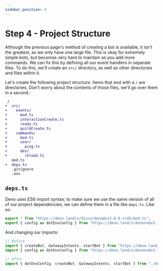 ```yaml
---
sidebar_position: 4
---
```


# Step 4 - Project Structure

Although the previous page's method of creating a bot is available, it isn't the greatest, as we only have one large
file. This is okay for extremely simple bots, but becomes very hard to maintain as you add more commands. We can fix
this by defining all our event handlers in separate files. To do this, we'll create an `src/` directory, as well as
other directories and files within it.

Let's create the following project structure. Items that end with a `/` are directories. Don't worry about the contents
of those files, we'll go over them in a second.:

```diff
 /
+  src/
+    events/
+      mod.ts
+      interactionCreate.ts
+      ready.ts
+      guildCreate.ts
+    commands/
+      mod.ts
+      user/
+        ping.ts
+      dev/
+        reload.ts
   mod.ts
+  deps.ts
   .gitignore
   .env
```

## `deps.ts`

Deno uses ES6 import syntax; to make sure we use the same version of all of our project dependencies, we can define them
in a file like `deps.ts`. Like so:

```typescript title="deps.ts"
export * from "https://deno.land/x/discordeno@v13.0.0-rc45/mod.ts";
export { config as dotEnvConfig } from "https://deno.land/x/dotenv@v3.1.0/mod.ts";
```

And changing our imports:

```typescript title="mod.ts"
// Before
import { createBot, GatewayIntents, startBot } from "https://deno.land/x/discordeno@v13.0.0-rc45/mod.ts";
import { config as dotEnvConfig } from "https://deno.land/x/dotenv@v3.1.0/mod.ts";

// After
import { dotEnvConfig, createBot, GatewayIntents, startBot } from "./deps.ts";
```

